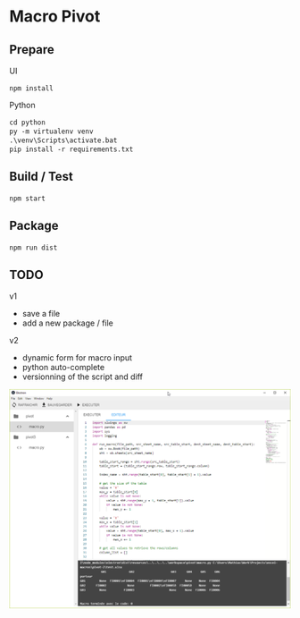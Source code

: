 # Macro Pivot

## Prepare

UI

```
npm install
```

Python

```
cd python
py -m virtualenv venv
.\venv\Scripts\activate.bat
pip install -r requirements.txt
```

## Build / Test

```
npm start
```

## Package

```
npm run dist
```

## TODO

v1 

* save a file
* add a new package / file

v2

* dynamic form for macro input
* python auto-complete
* versionning of the script and diff

![alt text](https://raw.githubusercontent.com/grozeille/macro-pivot/master/screenshot-01.png)
